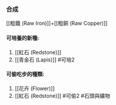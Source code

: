 ### 合成
[[粗鐵 (Raw Iron)]]+[[粗銅 (Raw Copper)]]

#### 可培養的新種:
1. [[紅石 (Redstone)]]
2. [[青金石 (Lapis)]]
#可培2 
#### 可偷吃步的種類:
1. [[花卉 (Flower)]]
2. [[紅石 (Redstone)]]
#可偷2 
#石頭與礦物